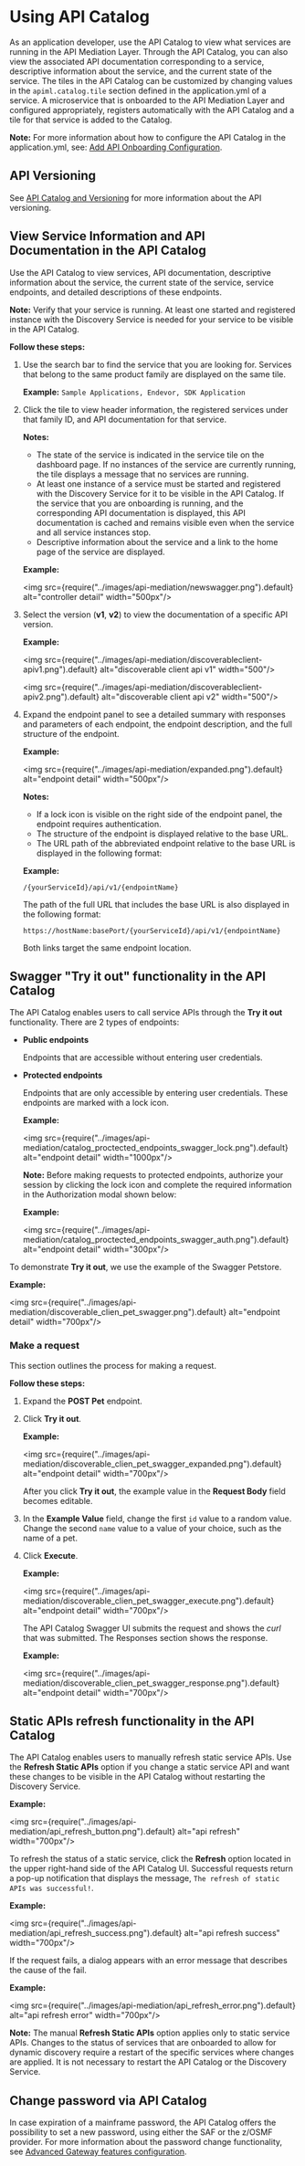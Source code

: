 # Using API Catalog

As an application developer, use the API Catalog to view what services are running in the
 API Mediation Layer. Through the API Catalog, you can also view the associated API documentation
  corresponding to a service, descriptive information about the service, and the current state
   of the service. The tiles in the API Catalog can be customized by changing values in
   the `apiml.catalog.tile` section defined in the application.yml of a service. A microservice that
   is onboarded to the API Mediation Layer and configured appropriately, registers automatically with the API Catalog
   and a tile for that service is added to the Catalog.

**Note:** For more information about how to configure the API Catalog in the application.yml, see: [Add API Onboarding Configuration](../extend/extend-apiml/onboard-spring-boot-enabler.md).

## API Versioning

See [API Catalog and Versioning](../extend/extend-apiml/api-mediation-versioning.md) for more information about the API versioning.

## View Service Information and API Documentation in the API Catalog

Use the API Catalog to view services, API documentation, descriptive information about the service, the current state of the service, service endpoints, and detailed descriptions of these endpoints.

**Note:** Verify that your service is running. At least one started and registered instance with the Discovery Service
           is needed for your service to be visible in the API Catalog.

**Follow these steps:**

1. Use the search bar to find the service that you are looking for.
Services that belong to the same product family are displayed on the same tile.

   **Example:** `Sample Applications, Endevor, SDK Application`

2. Click the tile to view header information, the registered services under that family ID,
 and API documentation for that service.

   **Notes:**

   * The state of the service is indicated in the service tile on the dashboard page.
    If no instances of the service are currently running, the tile displays a message that no services are running.
   * At least one instance of a service must be started and registered with the Discovery Service for it to be visible
    in the API Catalog. If the service that you are onboarding is running, and
    the corresponding API documentation is displayed, this API documentation is cached and remains visible
    even when the service and all service instances stop.
   * Descriptive information about the service and a link to the home page of the service are displayed.

   **Example:**

   <img src={require("../images/api-mediation/newswagger.png").default} alt="controller detail" width="500px"/>

3. Select the version (**v1**, **v2**) to view the documentation of a specific API version.

    **Example:**

    <img src={require("../images/api-mediation/discoverableclient-apiv1.png").default} alt="discoverable client api v1" width="500"/>

    <img src={require("../images/api-mediation/discoverableclient-apiv2.png").default} alt="discoverable client api v2" width="500"/>

4. Expand the endpoint panel to see a detailed summary with responses and parameters of each endpoint,
 the endpoint description, and the full structure of the endpoint.

   **Example:**

   <img src={require("../images/api-mediation/expanded.png").default} alt="endpoint detail" width="500px"/>

   **Notes:**

   * If a lock icon is visible on the right side of the endpoint panel, the endpoint requires authentication.
   * The structure of the endpoint is displayed relative to the base URL.
   * The URL path of the abbreviated endpoint relative to the base URL is displayed in the following format:

   **Example:**

    `/{yourServiceId}/api/v1/{endpointName}`

    The path of the full URL that includes the base URL is also displayed in the following format:

    `https://hostName:basePort/{yourServiceId}/api/v1/{endpointName}`

    Both links target the same endpoint location.

## Swagger "Try it out" functionality in the API Catalog

The API Catalog enables users to call service APIs through the **Try it out** functionality. There are 2 types of endpoints:

- **Public endpoints**

  Endpoints that are accessible without entering user credentials.
  
- **Protected endpoints** 

  Endpoints that are only accessible by entering user credentials. These endpoints are marked with a lock icon.

    **Example:**

    <img src={require("../images/api-mediation/catalog_proctected_endpoints_swagger_lock.png").default} alt="endpoint detail" width="1000px"/>

    **Note:** Before making requests to protected endpoints, authorize your session by clicking the lock icon and complete the required information in the Authorization modal shown below:

    **Example:**

    <img src={require("../images/api-mediation/catalog_proctected_endpoints_swagger_auth.png").default} alt="endpoint detail" width="300px"/>

To demonstrate **Try it out**, we use the example of the Swagger Petstore.

**Example:**

<img src={require("../images/api-mediation/discoverable_clien_pet_swagger.png").default} alt="endpoint detail" width="700px"/>

### Make a request

This section outlines the process for making a request.

**Follow these steps:**

1. Expand the **POST Pet** endpoint.

2. Click **Try it out**.

   **Example:**

    <img src={require("../images/api-mediation/discoverable_clien_pet_swagger_expanded.png").default} alt="endpoint detail" width="700px"/>

    After you click **Try it out**, the example value in the **Request Body** field becomes editable.

3. In the **Example Value** field, change the first `id` value to a random value. Change the second `name` value to a value of your choice, such as the name of a pet.

4. Click **Execute**.

   **Example:**

    <img src={require("../images/api-mediation/discoverable_clien_pet_swagger_execute.png").default} alt="endpoint detail" width="700px"/>

    The API Catalog Swagger UI submits the request and shows the _curl_ that was submitted. The Responses section shows the response. 

   **Example:**

    <img src={require("../images/api-mediation/discoverable_clien_pet_swagger_response.png").default} alt="endpoint detail" width="700px"/>


## Static APIs refresh functionality in the API Catalog

The API Catalog enables users to manually refresh static service APIs. Use the **Refresh Static APIs** option if you change a static service API and want these changes to be visible in the API Catalog without restarting the Discovery Service.

**Example:**

<img src={require("../images/api-mediation/api_refresh_button.png").default} alt="api refresh" width="700px"/>

To refresh the status of a static service, click the **Refresh** option located in the upper right-hand side of the API Catalog UI. 
Successful requests return a pop-up notification that displays the message, `The refresh of static APIs was successful!`.
 
**Example:**

<img src={require("../images/api-mediation/api_refresh_success.png").default} alt="api refresh success" width="700px"/>


 If the request fails, a dialog appears with an error message that describes the cause of the fail. 

**Example:**

<img src={require("../images/api-mediation/api_refresh_error.png").default} alt="api refresh error" width="700px"/>

**Note:** The manual **Refresh Static APIs** option applies only to static service APIs. Changes to the status of services that are onboarded to allow for dynamic discovery require a restart of the specific services where changes are applied. It is not necessary to restart the API Catalog or the Discovery Service.

## Change password via API Catalog

In case expiration of a mainframe password, the API Catalog offers the possibility to set a new password, using either the SAF or the z/OSMF provider.
For more information about the password change functionality, see [Advanced Gateway features configuration](../user-guide/api-mediation/api-gateway-configuration.md).
